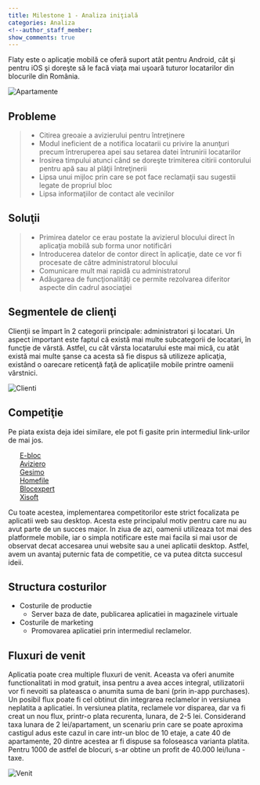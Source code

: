 ```yaml
---
title: Milestone 1 - Analiza iniţială
categories: Analiza
<!--author_staff_member:
show_comments: true
---
```


Flaty este o aplicaţie mobilă ce oferă suport atât pentru Android, cât şi pentru iOS şi doreşte să le facă viaţa mai uşoară tuturor locatarilor din blocurile din România.

![Apartamente](https://images.unsplash.com/photo-1464938050520-ef2270bb8ce8?ixlib=rb-0.3.5&amp;ixid=eyJhcHBfaWQiOjEyMDd9&amp;s=ef45ad8b1585797b19623a38b806ea89&amp;auto=format&amp;fit=crop&amp;w=1053&amp;q=80)

## Probleme

> * Citirea greoaie a avizierului pentru întreţinere
> * Modul ineficient de a notifica locatarii cu privire la anunţuri precum întreruperea apei sau setarea datei întrunirii locatarilor
> * Irosirea timpului atunci când se doreşte trimiterea citirii contorului pentru apă sau al plăţii întreţinerii
> * Lipsa unui mijloc prin care se pot face reclamaţii sau sugestii legate de propriul bloc
> * Lipsa informaţiilor de contact ale vecinilor

## Soluţii

> * Primirea datelor ce erau postate la avizierul blocului direct în aplicaţia mobilă sub forma unor notificări
> * Introducerea datelor de contor direct în aplicaţie, date ce vor fi procesate de către administratorul blocului
> * Comunicare mult mai rapidă cu administratorul
> * Adăugarea de funcţionalităţi ce permite rezolvarea diferitor aspecte din cadrul asociaţiei

## Segmentele de clienţi

Clienţii se împart în 2 categorii principale: administratori şi locatari. 
Un aspect important este faptul că există mai multe subcategorii de locatari, în funcţie de vârstă. Astfel, cu cât vârsta locatarului este mai mică, cu atât există mai multe şanse ca acesta să fie dispus să utilizeze aplicaţia, existând o oarecare reticenţă faţă de aplicaţiile mobile printre oamenii vârstnici.

![Clienti](https://images.unsplash.com/photo-1491438590914-bc09fcaaf77a?ixlib=rb-0.3.5&amp;ixid=eyJhcHBfaWQiOjEyMDd9&amp;s=56c7f9756b4386446903856e0fc99dd5&amp;auto=format&amp;fit=crop&amp;w=1050&amp;q=80)

## Competiţie

Pe piata exista deja idei similare, ele pot fi gasite prin intermediul link-urilor de mai jos.

&nbsp; &nbsp; &nbsp;&nbsp;[E-bloc](https://www.e-bloc.ro "e-bloc")<br>&nbsp; &nbsp; &nbsp;&nbsp;[Aviziero](https://aviziero.ro "aviziero")<br>&nbsp; &nbsp; &nbsp;&nbsp;[Gesimo](https://www.gesimo.ro "gesimo")<br>&nbsp; &nbsp; &nbsp;&nbsp;[Homefile](https://homefile.ro "homefile")<br>&nbsp; &nbsp; &nbsp;&nbsp;[Blocexpert](https://www.blocexpert.ro "blocexpert")<br>&nbsp; &nbsp; &nbsp;&nbsp;[Xisoft](https://www.xisoft.net "xisoft")

Cu toate acestea, implementarea competitorilor este strict focalizata pe aplicatii web sau desktop. Acesta este principalul motiv pentru care nu au avut parte de un succes major. In ziua de azi, oamenii utilizeaza tot mai des platformele mobile, iar o simpla notificare este mai facila si mai usor de observat decat accesarea unui website sau a unei aplicatii desktop. Astfel, avem un avantaj puternic fata de competitie, ce va putea ditcta succesul ideii.

## Structura costurilor

* Costurile de productie
  * Server baza de date, publicarea aplicatiei in magazinele virtuale
* Costurile de marketing
  * Promovarea aplicatiei prin intermediul reclamelor.

## Fluxuri de venit

Aplicatia poate crea multiple fluxuri de venit. Aceasta va oferi anumite functionalitati in mod gratuit, insa pentru a avea acces integral, utilizatorii vor fi nevoiti sa plateasca o anumita suma de bani (prin in-app purchases). Un posibil flux poate fi cel obtinut din integrarea reclamelor in versiunea neplatita a aplicatiei. In versiunea platita, reclamele vor disparea, dar va fi creat un nou flux, printr-o plata recurenta, lunara, de 2-5 lei. Considerand taxa lunara de 2 lei/apartament, un scenariu prin care se poate aproxima castigul adus este cazul in care intr-un bloc de 10 etaje, a cate 40 de apartamente, 20 dintre acestea ar fi dispuse sa foloseasca varianta platita. Pentru 1000 de astfel de blocuri, s-ar obtine un profit de 40.000 lei/luna - taxe.

![Venit](https://images.unsplash.com/photo-1522937335625-b87ea99dc133?ixlib=rb-0.3.5&amp;ixid=eyJhcHBfaWQiOjEyMDd9&amp;s=9a5b353ddbf4355ab7f6183f6de7e63b&amp;auto=format&amp;fit=crop&amp;w=1050&amp;q=80)